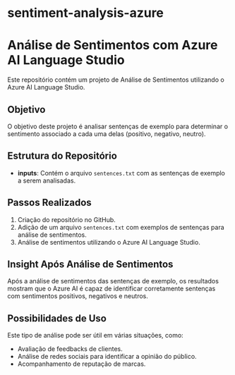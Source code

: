 # sentiment-analysis-azure

# Análise de Sentimentos com Azure AI Language Studio

Este repositório contém um projeto de Análise de Sentimentos utilizando o Azure AI Language Studio.

## Objetivo

O objetivo deste projeto é analisar sentenças de exemplo para determinar o sentimento associado a cada uma delas (positivo, negativo, neutro).

## Estrutura do Repositório

- **inputs**: Contém o arquivo `sentences.txt` com as sentenças de exemplo a serem analisadas.

## Passos Realizados

1. Criação do repositório no GitHub.
2. Adição de um arquivo `sentences.txt` com exemplos de sentenças para análise de sentimentos.
3. Análise de sentimentos utilizando o Azure AI Language Studio.

## Insight Após Análise de Sentimentos

Após a análise de sentimentos das sentenças de exemplo, os resultados mostram que o Azure AI é capaz de identificar corretamente sentenças com sentimentos positivos, negativos e neutros.

## Possibilidades de Uso

Este tipo de análise pode ser útil em várias situações, como:
- Avaliação de feedbacks de clientes.
- Análise de redes sociais para identificar a opinião do público.
- Acompanhamento de reputação de marcas.
